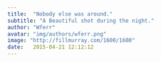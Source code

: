 ```yaml
---
title:  "Nobody else was around."
subtitle: "A Beautiful shot during the night."
author: "Wferr"
avatar: "img/authors/wferr.png"
image: "http://fillmurray.com/1600/1600"
date:   2015-04-21 12:12:12
---
```

